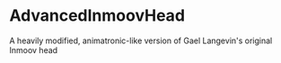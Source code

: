 # AdvancedInmoovHead
A heavily modified, animatronic-like version of Gael Langevin's original Inmoov head
